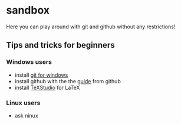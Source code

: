 # sandbox

Here you can play around with git and github without any restrictions!

## Tips and tricks for beginners

### Windows users

* install [git for windows](http://msysgit.github.io/)
* install github with the the [guide](https://windows.github.com/) from github
* install [TeXStudio](http://texstudio.sourceforge.net/) for LaTeX 

### Linux users

* ask ninux
